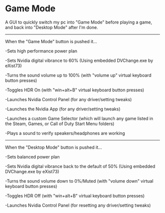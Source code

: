 # Game Mode

A GUI to quickly switch my pc into "Game Mode" before playing a game, and back into "Desktop Mode" after I'm done.
___________________________________________________________________________________________________________________

When the "Game Mode" button is pushed it...

-Sets high performance power plan

-Sets Nvidia digital vibrance to 60% (Using embedded DVChange.exe by eXist73)

-Turns the sound volume up to 100% (with "volume up" virtual keyboard button presses)

-Toggles HDR On (with "win+alt+B" virtual keyboard button presses)

-Launches Nvidia Control Panel (for any driver/setting tweaks)

-Launches the Nvidia App (for any driver/setting tweaks)

-Launches a custom Game Selector (which will launch any game listed in the Steam, Games, or Call of Duty Start Menu folders)

-Plays a sound to verify speakers/headphones are working
___________________________________________________________________________________________________________________

When the "Desktop Mode" button is pushed it...

-Sets balanced power plan

-Sets Nvidia digital vibrance back to the default of 50% (Using embedded DVChange.exe by eXist73)

-Turns the sound volume down to 0%/Muted (with "volume down" virtual keyboard button presses)

-Toggles HDR Off (with "win+alt+B" virtual keyboard button presses)

-Launches Nvidia Control Panel (for resetting any driver/setting tweaks)
